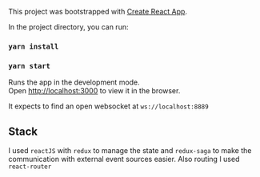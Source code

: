 This project was bootstrapped with [Create React App](https://github.com/facebook/create-react-app).

In the project directory, you can run:

### `yarn install`

### `yarn start`

Runs the app in the development mode.<br>
Open [http://localhost:3000](http://localhost:3000) to view it in the browser.

It expects to find an open websocket at `ws://localhost:8889`

## Stack

I used `reactJS` with `redux` to manage the state and `redux-saga` to make
the communication with external event sources easier. Also routing I used `react-router`

